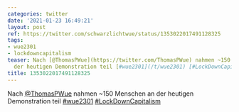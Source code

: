 ```yaml
---
categories: twitter
date: '2021-01-23 16:49:21'
layout: post
ref: https://twitter.com/schwarzlichtwue/status/1353022017491128325
tags:
- wue2301
- lockdowncapitalism
teaser: Nach [@ThomasPWue](https://twitter.com/ThomasPWue) nahmen ~150 Menschen an
  der heutigen Demonstration teil [#wue2301](/t/wue2301) [#LockDownCapitalism](/t/lockdowncapitalism)
title: 1353022017491128325
---
```

Nach [@ThomasPWue](https://twitter.com/ThomasPWue) nahmen ~150 Menschen an der heutigen Demonstration teil [#wue2301](/t/wue2301) [#LockDownCapitalism](/t/lockdowncapitalism)